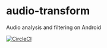 # audio-transform
Audio analysis and filtering on Android

[![CircleCI](https://circleci.com/gh/computemachines/audio-transform.svg?style=svg)](https://circleci.com/gh/computemachines/audio-transform)
